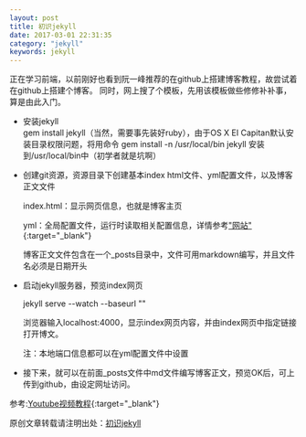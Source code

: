 ```yaml
---
layout: post
title: 初识jekyll
date: 2017-03-01 22:31:35
category: "jekyll"
keywords: jekyll
---
```


正在学习前端，以前刚好也看到阮一峰推荐的在github上搭建博客教程，故尝试着在github上搭建个博客。
同时，网上搜了个模板，先用该模板做些修修补补事，算是由此入门。

- 安装jekyll  
gem install jekyll（当然，需要事先装好ruby），由于OS X EI Capitan默认安装目录权限问题，将用命令
gem install -n /usr/local/bin jekyll
安装到/usr/local/bin中（初学者就是坑啊）

- 创建git资源，资源目录下创建基本index html文件、yml配置文件，以及博客正文文件
    
    index.html：显示网页信息，也就是博客主页

    yml：全局配置文件，运行时读取相关配置信息，详情参考["网站"](http://jekyllrb.com/docs/configuration/){:target="_blank"}

    博客正文文件包含在一个_posts目录中，文件可用markdown编写，并且文件名必须是日期开头

- 启动jekyll服务器，预览index网页

    jekyll serve --watch --baseurl ""

    浏览器输入localhost:4000，显示index网页内容，并由index网页中指定链接打开博文。

    注：本地端口信息都可以在yml配置文件中设置

- 接下来，就可以在前面_posts文件中md文件编写博客正文，预览OK后，可上传到github，由设定网址访问。

参考:[Youtube视频教程](https://www.youtube.com/watch?v=oiNVQ9Zjy4o&list=PLWjCJDeWfDdfVEcLGAfdJn_HXyM4Y7_k-&index=1){:target="_blank"}

原创文章转载请注明出处：[初识jekyll](https://liushizhe.github.io/jekyII-blog)